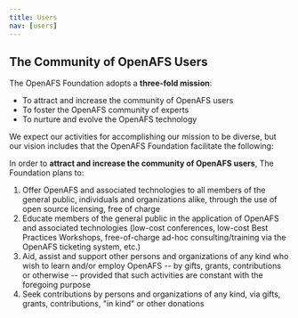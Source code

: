 ```yaml
---
title: Users
nav: [users]
---
```


## The Community of OpenAFS Users ##

The OpenAFS Foundation adopts a **three-fold mission**:

  * To attract and increase the community of OpenAFS users
  * To foster the OpenAFS community of experts
  * To nurture and evolve the OpenAFS technology

We expect our activities for accomplishing our mission to be diverse, but our vision includes that the OpenAFS Foundation facilitate the following:

In order to **attract and increase the community of OpenAFS users**, The Foundation plans to:

  1. Offer OpenAFS and associated technologies to all members of the general public, individuals and organizations alike, through the use of open source licensing, free of charge
  2. Educate members of the general public in the application of OpenAFS and associated technologies (low-cost conferences, low-cost Best Practices Workshops, free-of-charge ad-hoc consulting/training via the OpenAFS ticketing system, etc.)
  3. Aid, assist and support other persons and organizations of any kind who wish to learn and/or employ OpenAFS -- by gifts, grants, contributions or otherwise -- provided that such activities are constant with the foregoing purpose
  4. Seek contributions by persons and organizations of any kind, via gifts, grants, contributions, "in kind" or other donations
